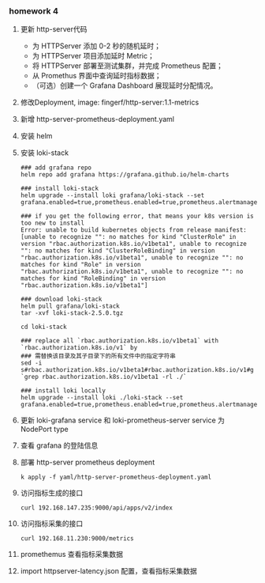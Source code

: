 ### homework 4

1. 更新 http-server代码
   - 为 HTTPServer 添加 0-2 秒的随机延时；
   - 为 HTTPServer 项目添加延时 Metric；
   - 将 HTTPServer 部署至测试集群，并完成 Prometheus 配置；
   - 从 Promethus 界面中查询延时指标数据；
   - （可选）创建一个 Grafana Dashboard 展现延时分配情况。
   
2. 修改Deployment, image: fingerf/http-server:1.1-metrics

3. 新增 http-server-prometheus-deployment.yaml

4. 安装 helm

5. 安装 loki-stack

   ```shell
   ### add grafana repo
   helm repo add grafana https://grafana.github.io/helm-charts
   ```

   ```shell
   ### install loki-stack
   helm upgrade --install loki grafana/loki-stack --set grafana.enabled=true,prometheus.enabled=true,prometheus.alertmanager.persistentVolume.enabled=false,prometheus.server.persistentVolume.enabled=false
   ```
   
   ```shell
   ### if you get the following error, that means your k8s version is too new to install
   Error: unable to build kubernetes objects from release manifest: [unable to recognize "": no matches for kind "ClusterRole" in version "rbac.authorization.k8s.io/v1beta1", unable to recognize "": no matches for kind "ClusterRoleBinding" in version "rbac.authorization.k8s.io/v1beta1", unable to recognize "": no matches for kind "Role" in version "rbac.authorization.k8s.io/v1beta1", unable to recognize "": no matches for kind "RoleBinding" in version "rbac.authorization.k8s.io/v1beta1"]
   ```
   
   ```shell
   ### download loki-stack
   helm pull grafana/loki-stack
   tar -xvf loki-stack-2.5.0.tgz
   ```
   
   ```shell
   cd loki-stack
   
   ### replace all `rbac.authorization.k8s.io/v1beta1` with `rbac.authorization.k8s.io/v1` by
   ### 需替换该目录及其子目录下的所有文件中的指定字符串
   sed -i s#rbac.authorization.k8s.io/v1beta1#rbac.authorization.k8s.io/v1#g `grep rbac.authorization.k8s.io/v1beta1 -rl ./`
   ```
   
   ```
   ### install loki locally
   helm upgrade --install loki ./loki-stack --set grafana.enabled=true,prometheus.enabled=true,prometheus.alertmanager.persistentVolume.enabled=false,prometheus.server.persistentVolume.enabled=false
   ```
   
6. 更新 loki-grafana service 和 loki-prometheus-server service 为 NodePort type
   
7. 查看 grafana 的登陆信息 
   
8. 部署 http-server prometheus deployment
   ```shell
   k apply -f yaml/http-server-prometheus-deployment.yaml
   ```
   
9. 访问指标生成的接口
   ```shell
   curl 192.168.147.235:9000/api/apps/v2/index
   ```
   
10. 访问指标采集的接口
    ```shell
    curl 192.168.11.230:9000/metrics
    ```
    
11. promethemus 查看指标采集数据
    
12. import httpserver-latency.json 配置，查看指标采集数据
